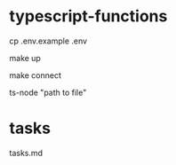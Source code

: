 # typescript-functions
cp .env.example .env

make up

make connect

ts-node "path to file"

# tasks 
tasks.md